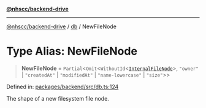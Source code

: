 [**@nhscc/backend-drive**](../../README.md)

***

[@nhscc/backend-drive](../../README.md) / [db](../README.md) / NewFileNode

# Type Alias: NewFileNode

> **NewFileNode** = `Partial`\<`Omit`\<`WithoutId`\<[`InternalFileNode`](InternalFileNode.md)\>, `"owner"` \| `"createdAt"` \| `"modifiedAt"` \| `"name-lowercase"` \| `"size"`\>\>

Defined in: [packages/backend/src/db.ts:124](https://github.com/nhscc/drive.api.hscc.bdpa.org/blob/df5b4b7c72e05ed9c30cb0da8579abce7387b8fa/packages/backend/src/db.ts#L124)

The shape of a new filesystem file node.
